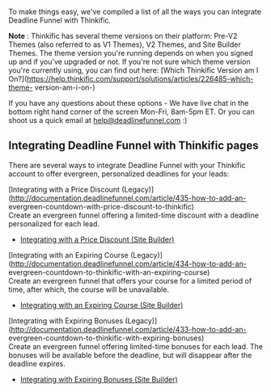 To make things easy, we've compiled a list of all the ways you can integrate
Deadline Funnel with Thinkific.

**Note** : Thinkific has several theme versions on their platform: Pre-V2
Themes (also referred to as V1 Themes), V2 Themes, and Site Builder Themes.
The theme version you're running depends on when you signed up and if you've
upgraded or not. If you're not sure which theme version you're currently
using, you can find out here: [Which Thinkific Version am I
On?](https://help.thinkific.com/support/solutions/articles/226485-which-theme-
version-am-i-on-)

If you have any questions about these options - We have live chat in the
bottom right hand corner of the screen Mon-Fri, 8am-5pm ET. Or you can shoot
us a quick email at help@deadlinefunnel.com :)

## Integrating Deadline Funnel with Thinkific pages

There are several ways to integrate Deadline Funnel with your Thinkific
account to offer evergreen, personalized deadlines for your leads:

[Integrating with a Price Discount
(Legacy)](http://documentation.deadlinefunnel.com/article/435-how-to-add-an-
evergreen-countdown-with-price-discount-to-thinkific)  
Create an evergreen funnel offering a limited-time discount with a deadline
personalized for each lead.

  * [Integrating with a Price Discount (Site Builder)](https://documentation.deadlinefunnel.com/article/562-how-to-add-an-evergreen-countdown-with-price-discount-to-thinkific-site-builder)

[Integrating with an Expiring Course
(Legacy)](http://documentation.deadlinefunnel.com/article/434-how-to-add-an-
evergreen-countdown-to-thinkific-with-an-expiring-course)  
Create an evergreen funnel that offers your course for a limited period of
time, after which, the course will be unavailable.

  * [Integrating with an Expiring Course (Site Builder)](https://documentation.deadlinefunnel.com/article/563-how-to-add-an-evergreen-countdown-with-expiring-access-to-thinkific-site-builder)

[Integrating with Expiring Bonuses
(Legacy)](http://documentation.deadlinefunnel.com/article/433-how-to-add-an-
evergreen-countdown-to-thinkific-with-expiring-bonuses)  
Create an evergreen funnel offering limited-time bonuses for each lead. The
bonuses will be available before the deadline, but will disappear after the
deadline expires.

  * [Integrating with Expiring Bonuses (Site Builder)](https://documentation.deadlinefunnel.com/article/564-how-to-add-an-evergreen-countdown-to-thinkific-with-expiring-bonuses-site-builder)

